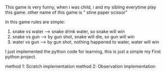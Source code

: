 This game is very funny, when i was child, i and my sibling everytime play this game. other name of this game is " stine paper scissor"

In this game rules are simple:

1. snake vs water --> snake drink water, so snake will win
2. snake vs gun --> by gun shot, snake will die, so gun will win
3. water  vs gun --> by gun shot, nothing happened to water, water will win

I just implemented the python code for learning, this is just a simple my First python project.

method 1: Scratch implementation
method 2: Observation implementation
